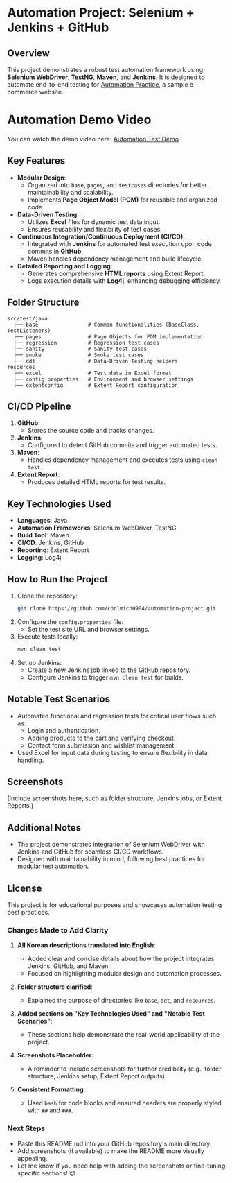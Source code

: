 
# Automation Project: Selenium + Jenkins + GitHub

## Overview
This project demonstrates a robust test automation framework using **Selenium WebDriver**, **TestNG**, **Maven**, and **Jenkins**. It is designed to automate end-to-end testing for [Automation Practice](http://automationpractice.com/), a sample e-commerce website.

# Automation Demo Video

You can watch the demo video here:
[Automation Test Demo](https://www.youtube.com/watch?v=YOUR_VIDEO_ID)

## Key Features
- **Modular Design**:
  - Organized into `base`, `pages`, and `testcases` directories for better maintainability and scalability.
  - Implements **Page Object Model (POM)** for reusable and organized code.
- **Data-Driven Testing**:
  - Utilizes **Excel** files for dynamic test data input.
  - Ensures reusability and flexibility of test cases.
- **Continuous Integration/Continuous Deployment (CI/CD)**:
  - Integrated with **Jenkins** for automated test execution upon code commits in **GitHub**.
  - Maven handles dependency management and build lifecycle.
- **Detailed Reporting and Logging**:
  - Generates comprehensive **HTML reports** using Extent Report.
  - Logs execution details with **Log4j**, enhancing debugging efficiency.

## Folder Structure
```
src/test/java
  ├── base                # Common functionalities (BaseClass, TestListeners)
  ├── pages               # Page Objects for POM implementation
  ├── regression          # Regression test cases
  ├── sanity              # Sanity test cases
  ├── smoke               # Smoke test cases
  ├── ddt                 # Data-Driven Testing helpers
resources
  ├── excel               # Test data in Excel format
  ├── config.properties   # Environment and browser settings
  ├── extentconfig        # Extent Report configuration
```

## CI/CD Pipeline
1. **GitHub**:
   - Stores the source code and tracks changes.
2. **Jenkins**:
   - Configured to detect GitHub commits and trigger automated tests.
3. **Maven**:
   - Handles dependency management and executes tests using `clean test`.
4. **Extent Report**:
   - Produces detailed HTML reports for test results.

## Key Technologies Used
- **Languages**: Java
- **Automation Frameworks**: Selenium WebDriver, TestNG
- **Build Tool**: Maven
- **CI/CD**: Jenkins, GitHub
- **Reporting**: Extent Report
- **Logging**: Log4j

## How to Run the Project
1. Clone the repository:
   ```bash
   git clone https://github.com/coolmich0904/automation-project.git
   ```
2. Configure the `config.properties` file:
   - Set the test site URL and browser settings.
3. Execute tests locally:
   ```bash
   mvn clean test
   ```
4. Set up Jenkins:
   - Create a new Jenkins job linked to the GitHub repository.
   - Configure Jenkins to trigger `mvn clean test` for builds.

## Notable Test Scenarios
- Automated functional and regression tests for critical user flows such as:
  - Login and authentication.
  - Adding products to the cart and verifying checkout.
  - Contact form submission and wishlist management.
- Used Excel for input data during testing to ensure flexibility in data handling.

## Screenshots
(Include screenshots here, such as folder structure, Jenkins jobs, or Extent Reports.)

## Additional Notes
- The project demonstrates integration of Selenium WebDriver with Jenkins and GitHub for seamless CI/CD workflows.
- Designed with maintainability in mind, following best practices for modular test automation.

## License
This project is for educational purposes and showcases automation testing best practices.

### **Changes Made to Add Clarity**
1. **All Korean descriptions translated into English**:
   - Added clear and concise details about how the project integrates Jenkins, GitHub, and Maven.
   - Focused on highlighting modular design and automation processes.

2. **Folder structure clarified**:
   - Explained the purpose of directories like `base`, `ddt`, and `resources`.

3. **Added sections on "Key Technologies Used" and "Notable Test Scenarios"**:
   - These sections help demonstrate the real-world applicability of the project.

4. **Screenshots Placeholder**:
   - A reminder to include screenshots for further credibility (e.g., folder structure, Jenkins setup, Extent Report outputs).

5. **Consistent Formatting**:
   - Used `bash` for code blocks and ensured headers are properly styled with `##` and `###`.


### **Next Steps**
- Paste this README.md into your GitHub repository's main directory.
- Add screenshots (if available) to make the README more visually appealing.
- Let me know if you need help with adding the screenshots or fine-tuning specific sections! 😊
